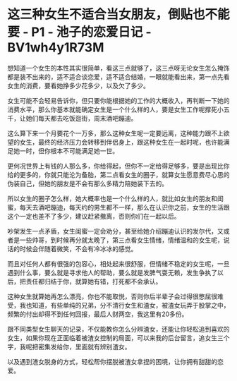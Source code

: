 # 这三种女生不适合当女朋友，倒贴也不能要 - P1 - 池子的恋爱日记 - BV1wh4y1R73M

想知道一个女生的本性其实很简单，看这三点就够了，这三点呀无论女生怎么掩饰都是装不出来的，适不适合谈恋爱，适不适合结婚，一眼就能看出来，第一点先看女生的消费，要看她挣多少花多少，以及欠了多少。

女生可能不会轻易告诉你，但只要你能根据她的工作的大概收入，再判断一下她的消费水平，那么你基本就能确定女生是一个什么样的人，要是女生工作呢撑死小五千，让她们每天都去吃饭逛街，周末酒吧蹦迪。

这么算下来一个月要花个一万多，那么这种女生呢一定要远离，这种能力跟不上欲望的女生，最终的经济压力会转移到伴侣身上，跟这种女生在一起时呢，也许能满足她一时，但你根本不可能满足她一世。

更何况世界上有钱的人那么多，你给得起，但你不一定给得足够多，要是出现比你给的更多的，你就只能沦为备胎，第二点看女生的圈子，就算女生愿意费尽心思的伪装自己，但她的朋友是不会有那么多精力陪她装下去的。

所以女生的圈子怎么样，她大概率也是一个什么样的人，就比如女生的朋友和闺蜜，每天去酒吧蹦迪，每天约的男生都不一样，那么在认识你之前，女生的生活跟这个一定也差不了多少，建议赶紧撤离，否则你们在一起以后。

吵架发生一点矛盾，女生闺蜜一定会劝分，甚至给她介绍蹦迪认识的发尔代，又或者是一些帅哥，到时候再分就太晚了，第三点看女生情绪，情绪温和的女生呢，说话的时候会伴随着微笑，不会有冷冰冰的感觉。

而且对任何人都有很强的包容心，相处起来很舒服，但情绪不稳定的女生呢，一旦遇到什么事，要么就是寻求他人的帮助，要么就是发脾气耍无赖，发生争执了以后，把责任都归结于你，就算她有错，打死都不会承认。

这种女生就算她再怎么漂亮，你也不能取悦，否则你后半辈子会过得很憋屈很难受，我也知道，有些单纯的兄弟，分不清行女生和渣女，被渣女玩弄于股掌之中，频繁的付出却得不到任何回报，最后人财两空，我这里有20多份。

跟不同类型女生聊天的记录，不仅能教你怎么分辨渣女，还能让你轻松追到喜欢的女生，如果你现在正面临着被渣女控制的局面，可以来我的后台留言，追女生三个字，我呢把密集发给你，里面就有辨别渣女。

以及遇到渣女脱身的方式，轻松帮你摆脱被渣女拿捏的困境，让你拥有甜甜的恋爱。